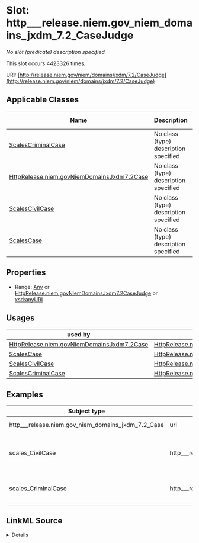 

# Slot: http___release.niem.gov_niem_domains_jxdm_7.2_CaseJudge


_No slot (predicate) description specified_






This slot occurs 4423326 times.


URI: [http://release.niem.gov/niem/domains/jxdm/7.2/CaseJudge](http://release.niem.gov/niem/domains/jxdm/7.2/CaseJudge)



<!-- no inheritance hierarchy -->





## Applicable Classes

| Name | Description | Modifies Slot |
| --- | --- | --- |
| [ScalesCriminalCase](../classes/ScalesCriminalCase.md) | No class (type) description specified |  yes  |
| [HttpRelease.niem.govNiemDomainsJxdm7.2Case](../classes/HttpRelease.niem.govNiemDomainsJxdm7.2Case.md) | No class (type) description specified |  yes  |
| [ScalesCivilCase](../classes/ScalesCivilCase.md) | No class (type) description specified |  yes  |
| [ScalesCase](../classes/ScalesCase.md) | No class (type) description specified |  no  |







## Properties

* Range: [Any](../classes/Any.md)&nbsp;or&nbsp;<br />[HttpRelease.niem.govNiemDomainsJxdm7.2CaseJudge](../classes/HttpRelease.niem.govNiemDomainsJxdm7.2CaseJudge.md)&nbsp;or&nbsp;<br />[xsd:anyURI](http://www.w3.org/2001/XMLSchema#anyURI)

## Usages

| used by | used in | type | used |
| ---  | --- | --- | --- |
| [HttpRelease.niem.govNiemDomainsJxdm7.2Case](../classes/HttpRelease.niem.govNiemDomainsJxdm7.2Case.md) | [HttpRelease.niem.govNiemDomainsJxdm7.2CaseJudge](../classes/HttpRelease.niem.govNiemDomainsJxdm7.2CaseJudge.md) | any_of[range] | [HttpRelease.niem.govNiemDomainsJxdm7.2CaseJudge](../classes/HttpRelease.niem.govNiemDomainsJxdm7.2CaseJudge.md) |
| [ScalesCase](../classes/ScalesCase.md) | [HttpRelease.niem.govNiemDomainsJxdm7.2CaseJudge](../classes/HttpRelease.niem.govNiemDomainsJxdm7.2CaseJudge.md) | any_of[range] | [HttpRelease.niem.govNiemDomainsJxdm7.2CaseJudge](../classes/HttpRelease.niem.govNiemDomainsJxdm7.2CaseJudge.md) |
| [ScalesCivilCase](../classes/ScalesCivilCase.md) | [HttpRelease.niem.govNiemDomainsJxdm7.2CaseJudge](../classes/HttpRelease.niem.govNiemDomainsJxdm7.2CaseJudge.md) | any_of[range] | [HttpRelease.niem.govNiemDomainsJxdm7.2CaseJudge](../classes/HttpRelease.niem.govNiemDomainsJxdm7.2CaseJudge.md) |
| [ScalesCriminalCase](../classes/ScalesCriminalCase.md) | [HttpRelease.niem.govNiemDomainsJxdm7.2CaseJudge](../classes/HttpRelease.niem.govNiemDomainsJxdm7.2CaseJudge.md) | any_of[range] | [HttpRelease.niem.govNiemDomainsJxdm7.2CaseJudge](../classes/HttpRelease.niem.govNiemDomainsJxdm7.2CaseJudge.md) |







## Examples

| Subject type | Object type | Example subject | Example object | Occurrences |
| --- | --- | --- | --- | --- |
| http___release.niem.gov_niem_domains_jxdm_7.2_Case | uri | scales:CivilCase | scales:Agent/akd;;1:16-cv-00001_a2 | 1216331 |
| scales_CivilCase | http___release.niem.gov_niem_domains_jxdm_7.2_CaseJudge | scales:Case/ga-clayton-magistrate-civil;;0:00-cm-00001 | scales:Judge/ga-clayton-magistrate-civil;;0:00-cm-00001_3 | 1075809 |
| scales_CriminalCase | http___release.niem.gov_niem_domains_jxdm_7.2_CaseJudge | scales:Case/ga-clayton-magistrate;;0:00-bc-00001 | scales:Judge/ga-clayton-magistrate;;0:00-bc-00001_0 | 2131186 |




## LinkML Source

<details>

```yaml
name: http___release.niem.gov_niem_domains_jxdm_7.2_CaseJudge
annotations:
  count:
    tag: count
    value: 4423326
description: No slot (predicate) description specified
examples:
- object:
    example_object: scales:Agent/akd;;1:16-cv-00001_a2
    example_object_type: uri
    example_predicate: http://release.niem.gov/niem/domains/jxdm/7.2/CaseJudge
    example_subject: scales:CivilCase
    example_subject_type: http___release.niem.gov_niem_domains_jxdm_7.2_Case
- object:
    example_object: scales:Judge/ga-clayton-magistrate-civil;;0:00-cm-00001_3
    example_object_type: http___release.niem.gov_niem_domains_jxdm_7.2_CaseJudge
    example_predicate: http://release.niem.gov/niem/domains/jxdm/7.2/CaseJudge
    example_subject: scales:Case/ga-clayton-magistrate-civil;;0:00-cm-00001
    example_subject_type: scales_CivilCase
- object:
    example_object: scales:Judge/ga-clayton-magistrate;;0:00-bc-00001_0
    example_object_type: http___release.niem.gov_niem_domains_jxdm_7.2_CaseJudge
    example_predicate: http://release.niem.gov/niem/domains/jxdm/7.2/CaseJudge
    example_subject: scales:Case/ga-clayton-magistrate;;0:00-bc-00001
    example_subject_type: scales_CriminalCase
from_schema: scales-kg
rank: 1000
slot_uri: http://release.niem.gov/niem/domains/jxdm/7.2/CaseJudge
alias: http___release.niem.gov_niem_domains_jxdm_7.2_CaseJudge
domain_of:
- http___release.niem.gov_niem_domains_jxdm_7.2_Case
- scales_Case
- scales_CivilCase
- scales_CriminalCase
range: Any
any_of:
- range: http___release.niem.gov_niem_domains_jxdm_7.2_CaseJudge
- range: uri

```
</details>